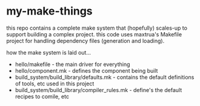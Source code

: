 # my-make-things

this repo contains a complete make system that (hopefully) 
scales-up to support building a complex project. this code
uses maxtrua's Makefile project for handling dependency
files (generation and loading).

how the make system is laid out...
* hello/makefile - the main driver for everything
* hello/component.mk - defines the component being built
* build_system/build_library/defaults.mk - contains the default 
definitions of tools, etc used in this project
* build_system/build_library/compiler_rules.mk - define's the 
default recipes to comile, etc